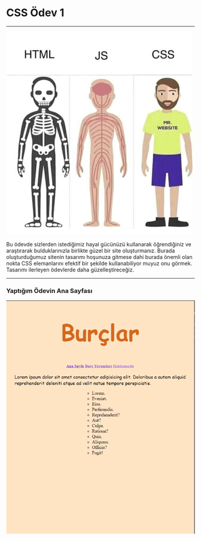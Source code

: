 # CSS Ödev 1
---
![asd](https://raw.githubusercontent.com/Kodluyoruz/taskforce/main/css/odev1/figures/htmlcssjs.png)

Bu ödevde sizlerden istediğimiz hayal gücünüzü kullanarak öğrendiğiniz ve araştırarak bulduklarınızla birlikte güzel bir site oluşturmanız. Burada oluşturduğumuz sitenin tasarımı hoşunuza gitmese dahi burada önemli olan nokta CSS elemanlarını efektif bir şekilde kullanabiliyor muyuz onu görmek. Tasarımı ilerleyen ödevlerde daha güzelleştireceğiz.

---

### Yaptığım Ödevin Ana Sayfası

![asd](asd.PNG)
